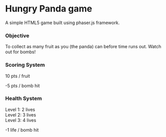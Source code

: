 # Hungry Panda game

A simple HTML5 game built using phaser.js framework.

### Objective
To collect as many fruit as you (the panda) can before time runs out.  Watch out for bombs!

### Scoring System
10 pts / fruit

-5 pts / bomb hit

### Health System
Level 1:  2 lives<br>
Level 2:  3 lives<br>
Level 3:  4 lives<br>

-1 life / bomb hit
